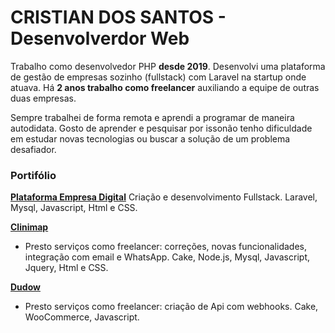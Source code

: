 
# CRISTIAN DOS SANTOS - Desenvolverdor Web

Trabalho como desenvolvedor PHP **desde 2019**. Desenvolvi uma plataforma de gestão de empresas sozinho (fullstack) com Laravel na startup onde atuava. Há **2 anos trabalho como freelancer** auxiliando a equipe de outras duas empresas.

Sempre trabalhei de forma remota e aprendi a programar de maneira autodidata. Gosto de aprender e pesquisar por issonão tenho dificuldade em estudar novas tecnologias ou buscar a solução de um problema desafiador.

### Portifólio

**[Plataforma Empresa Digital](https://empresadigital.net.br/)**
Criação e desenvolvimento Fullstack. Laravel, Mysql, Javascript, Html e CSS.

**[Clinimap](https://clinimap.com.br/)**
- Presto serviços como freelancer: correções, novas funcionalidades, integração com email e WhatsApp. Cake, Node.js, Mysql, Javascript, Jquery, Html e CSS.

**[Dudow](https://clinimap.com.br/)**
- Presto serviços como freelancer: criação de Api com webhooks. Cake, WooCommerce, Javascript.


